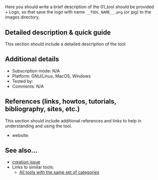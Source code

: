 # []() 

Here you should write a brief description of the 01_tool should be provided + Logo, so that save the logo with name `__TOOL_NAME__.png` (or jpg) to the images directory.


## Detailed description & quick guide

This section should include a detailed description of the tool.


## Additional details

- Subscription mode: N/A
- Platform: GNU/Linux, MacOS, Windows
- Tested by: 
- Comments: N/A


## References (links, howtos, tutorials, bibliography, sites, etc.)

This section should include additional references and links to help in
understanding and using the tool.

-  website: []()


## See also...

- [ creation issue](https://github.com/e-CLOSE/Toolbox/issues/66)
- Links to similar tools:
  - [All tools with the same set of categories](https://github.com/e-CLOSE/Toolbox/issues?q=label%3A01_TOOL)
